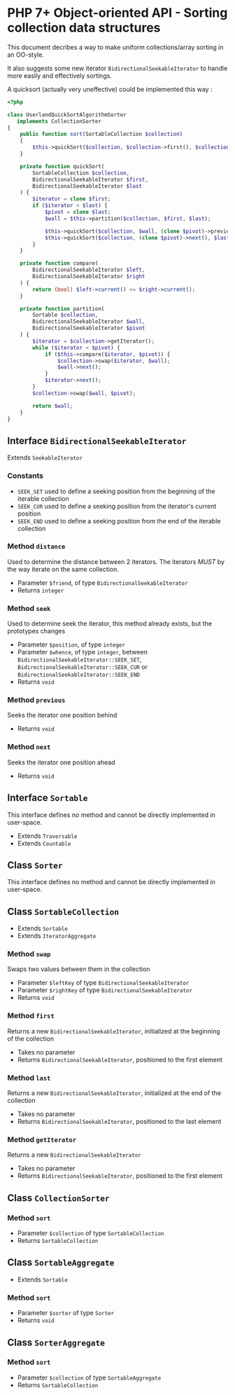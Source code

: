 # PHP 7+ Object-oriented API - Sorting collection data structures

This document decribes a way to make uniform collections/array sorting in an OO-style.

It also suggests some new iterator `BidirectionalSeekableIterator` to handle more easily and effectively sortings.

A quicksort (actually very uneffective) could be implemented this way :

```php
<?php

class UserlandQuickSortAlgorithmSorter
   implements CollectionSorter
{
    public function sort(SortableCollection $collection)
    {
        $this->quickSort($collection, $collection->first(), $collection->last());
    }

    private function quickSort(
        SortableCollection $collection,
        BidirectionalSeekableIterator $first,
        BidirectionalSeekableIterator $last
    ) {
        $iterator = clone $first;
        if ($iterator < $last) {
            $pivot = clone $last;
            $wall = $this->partition($collection, $first, $last);

            $this->quickSort($collection, $wall, (clone $pivot)->previous());
            $this->quickSort($collection, (clone $pivot)->next(), $last);
        }
    }

    private function compare(
        BidirectionalSeekableIterator $left,
        BidirectionalSeekableIterator $right
    ) {
        return (bool) $left->current() <= $right->current();
    }

    private function partition(
        Sortable $collection,
        BidirectionalSeekableIterator $wall,
        BidirectionalSeekableIterator $pivot
    ) {
        $iterator = $collection->getIterator();
        while ($iterator < $pivot) {
            if ($this->compare($iterator, $pivot)) {
                $collection->swap($iterator, $wall);
                $wall->next();
            }
            $iterator->next();
        }
        $collection->swap($wall, $pivot);

        return $wall;
    }
}
```

## Interface `BidirectionalSeekableIterator`

Extends `SeekableIterator` 

### Constants

* `SEEK_SET` used to define a seeking position from the beginning of the iterable collection
* `SEEK_CUR` used to define a seeking position from the iterator's current position
* `SEEK_END` used to define a seeking position from the end of the iterable collection

### Method `distance`

Used to determine the distance between 2 iterators. The iterators *MUST* by the way iterate on the same collection.

* Parameter `$friend`, of type `BidirectionalSeekableIterator`
* Returns `integer`

### Method `seek`

Used to determine seek the iterator, this method already exists, but the prototypes changes

* Parameter `$position`, of type `integer`
* Parameter `$whence`, of type `integer`, between `BidirectionalSeekableIterator::SEEK_SET`, `BidirectionalSeekableIterator::SEEK_CUR` or `BidirectionalSeekableIterator::SEEK_END`
* Returns `void`

### Method `previous`

Seeks the iterator one position behind 

* Returns `void`

### Method `next`

Seeks the iterator one position ahead 

* Returns `void`

## Interface `Sortable`

This interface defines no method and cannot be directly implemented in user-space.

* Extends `Traversable`
* Extends `Countable`

## Class `Sorter`

This interface defines no method and cannot be directly implemented in user-space.

## Class `SortableCollection`

* Extends `Sortable`
* Extends `IteratorAggregate`

### Method `swap`

Swaps two values between them in the collection

* Parameter `$leftKey` of type `BidirectionalSeekableIterator`
* Parameter `$rightKey` of type `BidirectionalSeekableIterator`
* Returns `void`

### Method `first`

Returns a new `BidirectionalSeekableIterator`, initialized at the beginning of the collection

* Takes no parameter
* Returns `BidirectionalSeekableIterator`, positioned to the first element

### Method `last`

Returns a new `BidirectionalSeekableIterator`, initialized at the end of the collection

* Takes no parameter
* Returns `BidirectionalSeekableIterator`, positioned to the last element

### Method `getIterator`

Returns a new `BidirectionalSeekableIterator`

* Takes no parameter
* Returns `BidirectionalSeekableIterator`, positioned to the first element

## Class `CollectionSorter`

### Method `sort`

* Parameter `$collection` of type `SortableCollection`
* Returns `SortableCollection`

## Class `SortableAggregate`

* Extends `Sortable`

### Method `sort`

* Parameter `$sorter` of type `Sorter`
* Returns `void`

## Class `SorterAggregate`

### Method `sort`

* Parameter `$collection` of type `SortableAggregate`
* Returns `SortableCollection`
